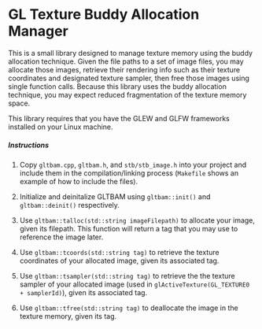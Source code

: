# GL Texture Buddy Allocation Manager

This is a small library designed to manage texture memory using the buddy allocation technique.  Given the file paths to a set of image files, you may allocate those images, retrieve their rendering info such as their texture coordinates and designated texture sampler, then free those images using single function calls.  Because this library uses the buddy allocation technique, you may expect reduced fragmentation of the texture memory space.

This library requires that you have the GLEW and GLFW frameworks installed on your Linux machine.

##### Instructions

1. Copy `gltbam.cpp`, `gltbam.h`, and `stb/stb_image.h` into your project and include them in the compilation/linking process (`Makefile` shows an example of how to include the files).

2. Initialize and deinitalize GLTBAM using `gltbam::init()` and `gltbam::deinit()` respectively.

3. Use `gltbam::talloc(std::string imageFilepath)` to allocate your image, given its filepath.  This function will return a tag that you may use to reference the image later.

4. Use `gltbam::tcoords(std::string tag)` to retrieve the texture coordinates of your allocated image, given its associated tag.

5. Use `gltbam::tsampler(std::string tag)` to retrieve the the texture sampler of your allocated image (used in `glActiveTexture(GL_TEXTURE0 + samplerId)`), given its associated tag.

6. Use `gltbam::tfree(std::string tag)` to deallocate the image in the texture memory, given its tag.

